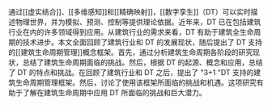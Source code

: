 通过[[虚实结合]]、[[多维感知]]和[[精确映射]]，[[数字孪生]]（DT）可以实时描述物理世界，并为模拟、预测、控制等提供理论依据。近年来，DT 已在包括建筑行业在内的许多领域得到应用。从建筑行业的需求来看，DT 有助于建筑全生命周期的技术进步。本文全面回顾了建筑行业和 DT 的发展现状，随后提出了 DT 支持的[[建筑生命周期管理]]概念框架。首先，通过分析建筑生命周期各阶段的研究现状，总结了建筑生命周期面临的挑战。然后，根据 DT 的起源、概念和应用，总结了 DT 的特点和挑战。在回顾了建筑行业和 DT 之后，提出了 "3+1 "DT 支持的建筑生命周期管理框架。然后，讨论了使用该框架所面临的挑战和机遇。这项研究有助于了解在建筑生命周期中应用 DT 所面临的挑战和巨大潜力。